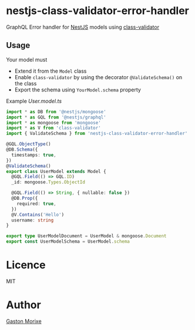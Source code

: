 # nestjs-class-validator-error-handler
GraphQL Error handler for [NestJS](https://github.com/nestjs/nest) models using [class-validator](https://github.com/typestack/class-validator)

## Usage

Your model must
- Extend it from the `Model` class
- Enable `class-validator` by using the decorator `@ValidateSchema()` on the class
- Export the schema using `YourModel.schema` property

Example *User.model.ts*

```typescript
import * as DB from '@nestjs/mongoose'
import * as GQL from '@nestjs/graphql'
import * as mongoose from 'mongoose'
import * as V from 'class-validator'
import { ValidateSchema } from 'nestjs-class-validator-error-handler'

@GQL.ObjectType()
@DB.Schema({
  timestamps: true,
})
@ValidateSchema()
export class UserModel extends Model {
  @GQL.Field(() => GQL.ID)
  _id: mongoose.Types.ObjectId

  @GQL.Field(() => String, { nullable: false })
  @DB.Prop({
    required: true,
  })
  @V.Contains('Hello')
  username: string
}

export type UserModelDocument = UserModel & mongoose.Document
export const UserModelSchema = UserModel.schema
```


# Licence

MIT

# Author

[Gaston Morixe](https://gastonmorixe.com)
